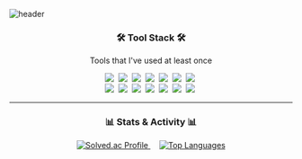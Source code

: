 ![header](https://capsule-render.vercel.app/api?type=soft&color=auto&height=150&section=header&text=raminkim&fontSize=70&animation=twinkling)

<h3 align="center">🛠 Tool Stack 🛠</h3>

<p align="center"> Tools that I've used at least once </p>

<p align = "center">
  <img src="https://img.shields.io/badge/Python-3776AB?style=for-the-badge&logo=python&logoColor=white"/>&nbsp;
  <img src="https://img.shields.io/badge/Java-007396?style=for-the-badge&logo=java&logoColor=white"/>&nbsp;
  <img src="https://img.shields.io/badge/JavaScript-ffb13b?style=for-the-badge&logo=javascript&logoColor=black"/>&nbsp;
  <img src="https://img.shields.io/badge/C%2B%2B-00599C?style=for-the-badge&logo=cplusplus&logoColor=white"/>&nbsp;
  <img src="https://img.shields.io/badge/C-A8B9CC?style=for-the-badge&logo=c&logoColor=black"/>&nbsp;
  <img src="https://img.shields.io/badge/Dart-0175C2?style=for-the-badge&logo=dart&logoColor=white"/>&nbsp;
  <img src="https://img.shields.io/badge/Spring%20Boot-6DB33F?style=for-the-badge&logo=spring-boot&logoColor=white"/>&nbsp;
  <br>
  <img src="https://img.shields.io/badge/Flask-000000?style=for-the-badge&logo=flask&logoColor=white"/>&nbsp;
  <img src="https://img.shields.io/badge/CSS3-1572B6?style=for-the-badge&logo=css3&logoColor=white"/>&nbsp;
  <img src="https://img.shields.io/badge/MySQL-E6B91E?style=for-the-badge&logo=mysql&logoColor=white"/>&nbsp;
  <img src="https://img.shields.io/badge/Oracle-F80000?style=for-the-badge&logo=oracle&logoColor=white"/>&nbsp;
  <img src="https://img.shields.io/badge/SQLite-003B57?style=for-the-badge&logo=sqlite&logoColor=white"/>&nbsp;
  <img src="https://img.shields.io/badge/Git-F05032?style=for-the-badge&logo=git&logoColor=white"/>&nbsp;
  <img src="https://img.shields.io/badge/GitHub-181717?style=for-the-badge&logo=github&logoColor=white"/>&nbsp;
</p>

---

<h3 align="center">📊 Stats & Activity 📊</h3>

<p align="center">
  <a href="https://solved.ac/wingjc9979">
    <img src="http://mazassumnida.wtf/api/v2/generate_badge?boj=wingjc9979" alt="Solved.ac Profile"/>
  </a>&nbsp;&nbsp;&nbsp;
  <a href="https://github.com/wingjc9979"> 
    <img src="https://github-readme-stats.vercel.app/api/top-langs/?username=raminkim&layout=compact&theme=tokyonight&hide_border=true" alt="Top Languages"/>
  </a>
</p>
